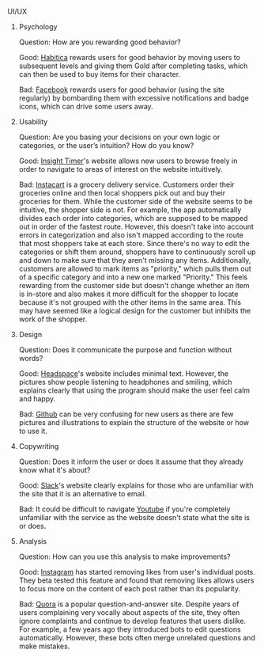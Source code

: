 UI/UX

1. Psychology

    Question: How are you rewarding good behavior?

    Good:  [Habitica](www.habitica.com) rewards users for good behavior by
    moving users to subsequent levels and giving them Gold after completing
    tasks, which can then be used to buy items for their character.

    Bad: [Facebook](www.facebook.com) rewards users for good behavior (using the site regularly) by bombarding them with excessive notifications and badge icons, which can drive some users away.


2. Usability

    Question: Are you basing your decisions on your own logic or categories, or the user’s intuition? How do you know?

    Good: [Insight Timer](www.insighttimer.com)'s website allows new users to browse freely in order to navigate to areas of interest on the website intuitively.

    Bad: [Instacart](www.instacart.com) is a grocery delivery service. Customers order their groceries online and then local shoppers pick out and buy their groceries for them. While the customer side of the website seems to be intuitive, the shopper side is not. For example, the app automatically divides each order into categories, which are supposed to be mapped out in order of the fastest route. However, this doesn't take into account errors in categorization and also isn't mapped according to the route that most shoppers take at each store. Since there's no way to edit the categories or shift them around, shoppers have to continuously scroll up and down to make sure that they aren't missing any items. Additionally, customers are allowed to mark items as "priority," which pulls them out of a specific category and into a new one marked "Priority." This feels rewarding from the customer side but doesn't change whether an item is in-store and also makes it more difficult for the shopper to locate because it's not grouped with the other items in the same area. This may have seemed like a logical design for the customer but inhibits the work of the shopper.


3. Design

    Question: Does it communicate the purpose and function without words?

    Good: [Headspace](www.headspace.com)'s website includes minimal text. However, the pictures show people listening to headphones and smiling, which explains clearly that using the program should make the user feel calm and happy.

    Bad: [Github](www.github.com) can be very confusing for new users as there are few pictures and illustrations to explain the structure of the website or how to use it.



4. Copywriting

    Question: Does it inform the user or does it assume that they already know what it's about?

    Good: [Slack](www.slack.com)'s website clearly explains for those who are unfamiliar with the site that it is an alternative to email.

    Bad: It could be difficult to navigate [Youtube](www.youtube.com) if you're completely unfamiliar with the service as the website doesn't state what the site is or does.


5. Analysis

    Question: How can you use this analysis to make improvements?

    Good: [Instagram](www.instagram) has started removing likes from user's individual posts. They beta tested this feature and found that removing likes allows users to focus more on the content of each post rather than its popularity.

    Bad: [Quora](www.quora.com) is a popular question-and-answer site. Despite years of users complaining very vocally about aspects of the site, they often ignore complaints and continue to develop features that users  dislike. For example, a few years ago they introduced bots to edit questions automatically. However, these bots often merge unrelated questions and make mistakes.
